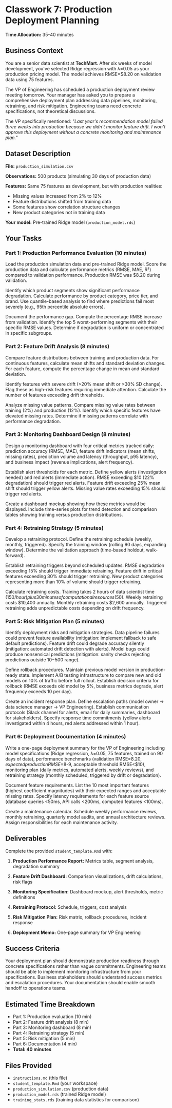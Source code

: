 # Classwork 7: Production Deployment Planning

**Time Allocation:** 35-40 minutes

## Business Context

You are a senior data scientist at **TechMart**. After six weeks of model development, you've selected Ridge regression with λ=0.05 as your production pricing model. The model achieves RMSE=$8.20 on validation data using 75 features.

The VP of Engineering has scheduled a production deployment review meeting tomorrow. Your manager has asked you to prepare a comprehensive deployment plan addressing data pipelines, monitoring, retraining, and risk mitigation. Engineering teams need concrete specifications, not theoretical discussions.

The VP specifically mentioned: *"Last year's recommendation model failed three weeks into production because we didn't monitor feature drift. I won't approve this deployment without a concrete monitoring and maintenance plan."*

## Dataset Description

**File:** `production_simulation.csv`

**Observations:** 500 products (simulating 30 days of production data)

**Features:** Same 75 features as development, but with production realities:
- Missing values increased from 2% to 12% 
- Feature distributions shifted from training data
- Some features show correlation structure changes
- New product categories not in training data

**Your model:** Pre-trained Ridge model (`production_model.rds`)

## Your Tasks

### Part 1: Production Performance Evaluation (10 minutes)

Load the production simulation data and pre-trained Ridge model. Score the production data and calculate performance metrics (RMSE, MAE, R²) compared to validation performance. Production RMSE was $8.20 during validation.

Identify which product segments show significant performance degradation. Calculate performance by product category, price tier, and brand. Use quantile-based analysis to find where predictions fail most severely (e.g., 95th percentile absolute errors).

Document the performance gap. Compute the percentage RMSE increase from validation. Identify the top 5 worst-performing segments with their specific RMSE values. Determine if degradation is uniform or concentrated in specific subgroups.

### Part 2: Feature Drift Analysis (8 minutes)

Compare feature distributions between training and production data. For continuous features, calculate mean shifts and standard deviation changes. For each feature, compute the percentage change in mean and standard deviation.

Identify features with severe drift (>20% mean shift or >30% SD change). Flag these as high-risk features requiring immediate attention. Calculate the number of features exceeding drift thresholds.

Analyze missing value patterns. Compare missing value rates between training (2%) and production (12%). Identify which specific features have elevated missing rates. Determine if missing patterns correlate with performance degradation.

### Part 3: Monitoring Dashboard Design (8 minutes)

Design a monitoring dashboard with four critical metrics tracked daily: prediction accuracy (RMSE, MAE), feature drift indicators (mean shifts, missing rates), prediction volume and latency (throughput, p95 latency), and business impact (revenue implications, alert frequency).

Establish alert thresholds for each metric. Define yellow alerts (investigation needed) and red alerts (immediate action). RMSE exceeding $10 (22% degradation) should trigger red alerts. Feature drift exceeding 25% mean shift should trigger yellow alerts. Missing value rates exceeding 15% should trigger red alerts.

Create a dashboard mockup showing how these metrics would be displayed. Include time-series plots for trend detection and comparison tables showing training versus production distributions.

### Part 4: Retraining Strategy (5 minutes)

Develop a retraining protocol. Define the retraining schedule (weekly, monthly, triggered). Specify the training window (rolling 90 days, expanding window). Determine the validation approach (time-based holdout, walk-forward).

Establish retraining triggers beyond scheduled updates. RMSE degradation exceeding 15% should trigger immediate retraining. Feature drift in critical features exceeding 30% should trigger retraining. New product categories representing more than 10% of volume should trigger retraining.

Calculate retraining costs. Training takes 2 hours of data scientist time ($150/hour) plus 30 minutes of computational resources ($50). Weekly retraining costs $10,400 annually. Monthly retraining costs $2,600 annually. Triggered retraining adds unpredictable costs depending on drift frequency.

### Part 5: Risk Mitigation Plan (5 minutes)

Identify deployment risks and mitigation strategies. Data pipeline failures could prevent feature availability (mitigation: implement fallback to safe default predictions). Feature drift could degrade accuracy silently (mitigation: automated drift detection with alerts). Model bugs could produce nonsensical predictions (mitigation: sanity checks rejecting predictions outside $10-$500 range).

Define rollback procedures. Maintain previous model version in production-ready state. Implement A/B testing infrastructure to compare new and old models on 10% of traffic before full rollout. Establish decision criteria for rollback (RMSE exceeds old model by 5%, business metrics degrade, alert frequency exceeds 10 per day).

Create an incident response plan. Define escalation paths (model owner → data science manager → VP Engineering). Establish communication protocols (Slack channel for alerts, email for daily summaries, dashboard for stakeholders). Specify response time commitments (yellow alerts investigated within 4 hours, red alerts addressed within 1 hour).

### Part 6: Deployment Documentation (4 minutes)

Write a one-page deployment summary for the VP of Engineering including model specifications (Ridge regression, λ=0.05, 75 features, trained on 90 days of data), performance benchmarks (validation RMSE=$8.20, expected production RMSE=$8-9, acceptable threshold RMSE<$10), monitoring plan (daily metrics, automated alerts, weekly reviews), and retraining strategy (monthly scheduled, triggered by drift or degradation).

Document feature requirements. List the 10 most important features (highest coefficient magnitudes) with their expected ranges and acceptable missing rates. Specify latency requirements for each feature source (database queries <50ms, API calls <200ms, computed features <100ms).

Create a maintenance calendar. Schedule weekly performance reviews, monthly retraining, quarterly model audits, and annual architecture reviews. Assign responsibilities for each maintenance activity.

## Deliverables

Complete the provided `student_template.Rmd` with:

1. **Production Performance Report:** Metrics table, segment analysis, degradation summary

2. **Feature Drift Dashboard:** Comparison visualizations, drift calculations, risk flags

3. **Monitoring Specification:** Dashboard mockup, alert thresholds, metric definitions

4. **Retraining Protocol:** Schedule, triggers, cost analysis

5. **Risk Mitigation Plan:** Risk matrix, rollback procedures, incident response

6. **Deployment Memo:** One-page summary for VP Engineering

## Success Criteria

Your deployment plan should demonstrate production readiness through concrete specifications rather than vague commitments. Engineering teams should be able to implement monitoring infrastructure from your specifications. Business stakeholders should understand success metrics and escalation procedures. Your documentation should enable smooth handoff to operations teams.

## Estimated Time Breakdown

- Part 1: Production evaluation (10 min)
- Part 2: Feature drift analysis (8 min)
- Part 3: Monitoring dashboard (8 min)
- Part 4: Retraining strategy (5 min)
- Part 5: Risk mitigation (5 min)
- Part 6: Documentation (4 min)
- **Total: 40 minutes**

## Files Provided

- `instructions.md` (this file)
- `student_template.Rmd` (your workspace)
- `production_simulation.csv` (production data)
- `production_model.rds` (trained Ridge model)
- `training_stats.rds` (training data statistics for comparison)
